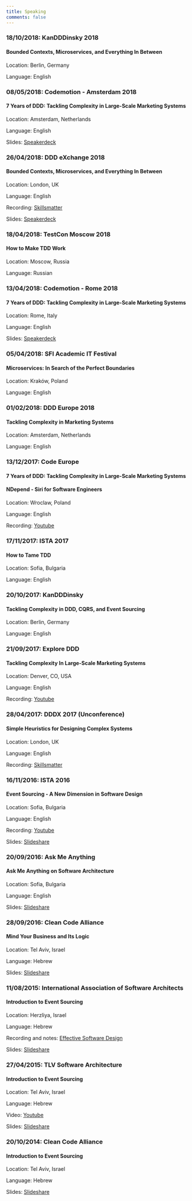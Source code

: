 ```yaml
---
title: Speaking
comments: false
---
```


### 18/10/2018: KanDDDinsky 2018
#### Bounded Contexts, Microservices, and Everything In Between

Location: Berlin, Germany

Language: English

### 08/05/2018: Codemotion - Amsterdam 2018
#### 7 Years of DDD: Tackling Complexity in Large-Scale Marketing Systems

Location: Amsterdam, Netherlands

Language: English

Slides: [Speakerdeck](https://speakerdeck.com/vladikk/7-years-of-ddd-tackling-complexity-in-marketing-systems)

### 26/04/2018: DDD eXchange 2018
#### Bounded Contexts, Microservices, and Everything In Between

Location: London, UK

Language: English

Recording: [Skillsmatter](https://skillsmatter.com/skillscasts/11493-functional-cqrs)

Slides: [Speakerdeck](https://speakerdeck.com/vladikk/microservices-bounded-contexts-and-everything-in-between)

### 18/04/2018: TestCon Moscow 2018
#### How to Make TDD Work

Location: Moscow, Russia

Language: Russian

### 13/04/2018: Codemotion - Rome 2018
#### 7 Years of DDD: Tackling Complexity in Large-Scale Marketing Systems

Location: Rome, Italy

Language: English

Slides: [Speakerdeck](https://speakerdeck.com/vladikk/7-years-of-ddd-tackling-complexity-in-marketing-systems)

### 05/04/2018: SFI Academic IT Festival
#### Microservices: In Search of the Perfect Boundaries

Location: Kraków, Poland

Language: English

### 01/02/2018: DDD Europe 2018
#### Tackling Complexity in Marketing Systems

Location: Amsterdam, Netherlands

Language: English

### 13/12/2017: Code Europe
#### 7 Years of DDD: Tackling Complexity in Large-Scale Marketing Systems
#### NDepend - Siri for Software Engineers

Location: Wroclaw, Poland

Language: English

Recording: [Youtube](https://www.youtube.com/watch?v=h_HjtYAH0AI)

### 17/11/2017: ISTA 2017
#### How to Tame TDD

Location: Sofia, Bulgaria

Language: English

### 20/10/2017: KanDDDinsky
#### Tackling Complexity in DDD, CQRS, and Event Sourcing

Location: Berlin, Germany

Language: English

### 21/09/2017: Explore DDD
#### Tackling Complexity In Large-Scale Marketing Systems

Location: Denver, CO, USA

Language: English

Recording: [Youtube](https://www.youtube.com/watch?v=k2LazT39-8Y)

### 28/04/2017: DDDX 2017 (Unconference)
#### Simple Heuristics for Designing Complex Systems

Location: London, UK

Language: English

Recording: [Skillsmatter](https://skillsmatter.com/skillscasts/10197-socratic-architecture-simple-heuristics-for-designing-complex-systems)

### 16/11/2016: ISTA 2016
#### Event Sourcing - A New Dimension in Software Design

Location: Sofia, Bulgaria

Language: English

Recording: [Youtube](https://www.youtube.com/watch?v=BtVfqBQfFAo)

Slides: [Slideshare](https://www.slideshare.net/vladikkk/ista-2016-event-sourcing)

### 20/09/2016: Ask Me Anything
#### Ask Me Anything on Software Architecture

Location: Sofia, Bulgaria

Language: English

Slides: [Slideshare](http://www.slideshare.net/vladikkk/distributed-systems-microservices-and-domaindriven-design)

### 28/09/2016: Clean Code Alliance
#### Mind Your Business and Its Logic

Location: Tel Aviv, Israel

Language: Hebrew

Slides: [Slideshare](http://www.slideshare.net/vladikkk/mind-your-business-and-its-logic)

### 11/08/2015: International Association of Software Architects
#### Introduction to Event Sourcing

Location: Herzliya, Israel

Language: Hebrew

Recording and notes: [Effective Software Design](https://effectivesoftwaredesign.com/2015/08/11/introduction-to-event-sourcing)

Slides: [Slideshare](https://www.slideshare.net/vladikkk/escqrs-iasa)

### 27/04/2015: TLV Software Architecture
#### Introduction to Event Sourcing

Location: Tel Aviv, Israel

Language: Hebrew

Video: [Youtube](https://www.youtube.com/watch?v=jRgN--2yJAo)

Slides: [Slideshare](https://www.slideshare.net/vladikkk/escqrs-iasa)

### 20/10/2014: Clean Code Alliance
#### Introduction to Event Sourcing

Location: Tel Aviv, Israel

Language: Hebrew

Slides: [Slideshare](https://www.slideshare.net/vladikkk/escqrs-iasa)